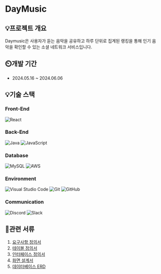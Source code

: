 # DayMusic 

## 💡프로젝트 개요
Daymusic은 사용자가 듣는 음악을 공유하고 하루 단위로 집계된 랭킹을 통해 인기 음악을 확인할 수 있는 소셜 네트워크 서비스입니다.

## ⏲️개발 기간
- 2024.05.16 ~ 2024.06.06

## 💡기술 스택
### Front-End

![React](https://img.shields.io/badge/react-%2320232a.svg?style=for-the-badge&logo=react&logoColor=%2361DAFB)
     
### Back-End

![Java](https://img.shields.io/badge/java-%23ED8B00.svg?style=for-the-badge&logo=openjdk&logoColor=white)
![JavaScript](https://img.shields.io/badge/javascript-%23323330.svg?style=for-the-badge&logo=javascript&logoColor=%23F7DF1E)

### Database

![MySQL](https://img.shields.io/badge/mysql-4479A1.svg?style=for-the-badge&logo=mysql&logoColor=white)
![AWS](https://img.shields.io/badge/AWS-%23FF9900.svg?style=for-the-badge&logo=amazon-aws&logoColor=white)

### Environment

![Visual Studio Code](https://img.shields.io/badge/Visual%20Studio%20Code-0078d7.svg?style=for-the-badge&logo=visual-studio-code&logoColor=white)
![Git](https://img.shields.io/badge/git-%23F05033.svg?style=for-the-badge&logo=git&logoColor=white)
	![GitHub](https://img.shields.io/badge/github-%23121011.svg?style=for-the-badge&logo=github&logoColor=white)

### Communication

![Discord](https://img.shields.io/badge/Discord-%235865F2.svg?style=for-the-badge&logo=discord&logoColor=white)
![Slack](https://img.shields.io/badge/Slack-4A154B?style=for-the-badge&logo=slack&logoColor=white)

## 📁관련 서류
1. [요구사항 정의서](https://docs.google.com/spreadsheets/d/1DEs6AO6Vde9YA7t175AY5tj_RtLegTo_/edit?usp=drive_link&ouid=114769171991263143206&rtpof=true&sd=true)
2. [테이블 정의서](https://docs.google.com/spreadsheets/d/107IbRbbVZFkpNka-ATzKigUCcIyN4G8o/edit?usp=drive_link&ouid=114769171991263143206&rtpof=true&sd=true)
3. [인터페이스 정의서](https://docs.google.com/spreadsheets/d/1IhD2qy7JKzvaE8Sl6orLUShqDDs6CLKh/edit?usp=drive_link&ouid=114769171991263143206&rtpof=true&sd=true)
4. [화면 설계서](https://drive.google.com/file/d/1sHB0XIEHJKMbVjEck-VCdZ2633a50Vkm/view?usp=drive_link)
5. [데이터베이스 ERD](https://drive.google.com/file/d/1gpx8ckk86jgeX47WdtrsMoJzEhDbTprD/view?usp=drive_link)

